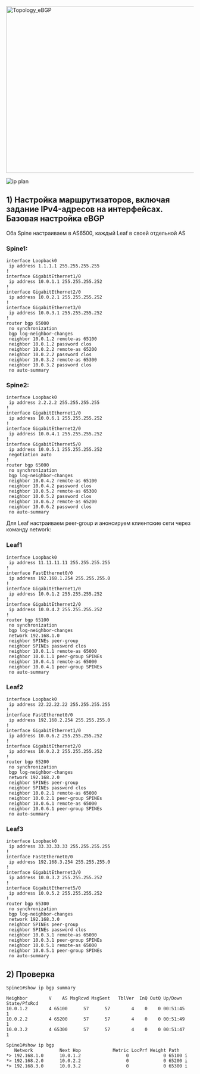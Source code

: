 
<img width="762" height="448" alt="Topology_eBGP" src="https://github.com/user-attachments/assets/64c099a2-fbab-4757-aca2-d889b3bb3ea5" />

![ip plan](https://github.com/user-attachments/assets/d6f61070-4808-4736-90b7-e781034cf0e6)

## 1) Настройка маршрутизаторов, включая задание IPv4-адресов на интерфейсах. Базовая настройка eBGP
Оба Spine настраиваем в AS6500, каждый Leaf в своей отдельной AS

### Spine1:
```
interface Loopback0
 ip address 1.1.1.1 255.255.255.255
!
interface GigabitEthernet1/0
 ip address 10.0.1.1 255.255.255.252
!
interface GigabitEthernet2/0
 ip address 10.0.2.1 255.255.255.252
!
interface GigabitEthernet3/0
 ip address 10.0.3.1 255.255.255.252
!
router bgp 65000
 no synchronization
 bgp log-neighbor-changes
 neighbor 10.0.1.2 remote-as 65100
 neighbor 10.0.1.2 password clos
 neighbor 10.0.2.2 remote-as 65200
 neighbor 10.0.2.2 password clos
 neighbor 10.0.3.2 remote-as 65300
 neighbor 10.0.3.2 password clos
 no auto-summary
```
### Spine2:
```
interface Loopback0
 ip address 2.2.2.2 255.255.255.255
!
interface GigabitEthernet1/0
 ip address 10.0.6.1 255.255.255.252
!
interface GigabitEthernet2/0
 ip address 10.0.4.1 255.255.255.252
!
interface GigabitEthernet5/0
 ip address 10.0.5.1 255.255.255.252
 negotiation auto
!
router bgp 65000
 no synchronization
 bgp log-neighbor-changes
 neighbor 10.0.4.2 remote-as 65100
 neighbor 10.0.4.2 password clos
 neighbor 10.0.5.2 remote-as 65300
 neighbor 10.0.5.2 password clos
 neighbor 10.0.6.2 remote-as 65200
 neighbor 10.0.6.2 password clos
 no auto-summary
```
Для Leaf настраиваем peer-group и анонсируем клиентские сети через команду network:

### Leaf1
```
interface Loopback0
 ip address 11.11.11.11 255.255.255.255
!
interface FastEthernet0/0
 ip address 192.168.1.254 255.255.255.0
!
interface GigabitEthernet1/0
 ip address 10.0.1.2 255.255.255.252
!
interface GigabitEthernet2/0
 ip address 10.0.4.2 255.255.255.252
!
router bgp 65100
 no synchronization
 bgp log-neighbor-changes
 network 192.168.1.0
 neighbor SPINEs peer-group
 neighbor SPINEs password clos
 neighbor 10.0.1.1 remote-as 65000
 neighbor 10.0.1.1 peer-group SPINEs
 neighbor 10.0.4.1 remote-as 65000
 neighbor 10.0.4.1 peer-group SPINEs
 no auto-summary
```
 ### Leaf2
```
interface Loopback0
 ip address 22.22.22.22 255.255.255.255
!
interface FastEthernet0/0
 ip address 192.168.2.254 255.255.255.0
!
interface GigabitEthernet1/0
 ip address 10.0.6.2 255.255.255.252
!
interface GigabitEthernet2/0
 ip address 10.0.2.2 255.255.255.252
!
router bgp 65200
 no synchronization
 bgp log-neighbor-changes
 network 192.168.2.0
 neighbor SPINEs peer-group
 neighbor SPINEs password clos
 neighbor 10.0.2.1 remote-as 65000
 neighbor 10.0.2.1 peer-group SPINEs
 neighbor 10.0.6.1 remote-as 65000
 neighbor 10.0.6.1 peer-group SPINEs
 no auto-summary
```
 ### Leaf3
```
interface Loopback0
 ip address 33.33.33.33 255.255.255.255
!
interface FastEthernet0/0
 ip address 192.168.3.254 255.255.255.0
!
interface GigabitEthernet3/0
 ip address 10.0.3.2 255.255.255.252
!
interface GigabitEthernet5/0
 ip address 10.0.5.2 255.255.255.252
!
router bgp 65300
 no synchronization
 bgp log-neighbor-changes
 network 192.168.3.0
 neighbor SPINEs peer-group
 neighbor SPINEs password clos
 neighbor 10.0.3.1 remote-as 65000
 neighbor 10.0.3.1 peer-group SPINEs
 neighbor 10.0.5.1 remote-as 65000
 neighbor 10.0.5.1 peer-group SPINEs
 no auto-summary
```
## 2) Проверка
```
Spine1#show ip bgp summary
```
```
Neighbor        V    AS MsgRcvd MsgSent   TblVer  InQ OutQ Up/Down  State/PfxRcd
10.0.1.2        4 65100      57      57        4    0    0 00:51:45        1
10.0.2.2        4 65200      57      57        4    0    0 00:51:49        1
10.0.3.2        4 65300      57      57        4    0    0 00:51:47        1
```
```
Spine1#show ip bgp
   Network          Next Hop            Metric LocPrf Weight Path
*> 192.168.1.0      10.0.1.2                 0             0 65100 i
*> 192.168.2.0      10.0.2.2                 0             0 65200 i
*> 192.168.3.0      10.0.3.2                 0             0 65300 i
```
